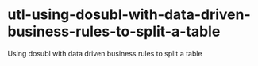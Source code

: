 # utl-using-dosubl-with-data-driven-business-rules-to-split-a-table
Using dosubl with data driven business rules to split a table
